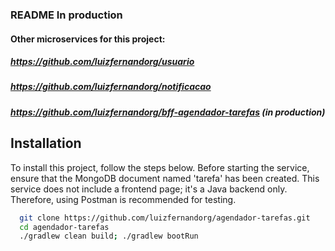 ### README In production

#### Other microservices for this project:
##### https://github.com/luizfernandorg/usuario
##### https://github.com/luizfernandorg/notificacao
##### https://github.com/luizfernandorg/bff-agendador-tarefas (in production)

## Installation

To install this project, follow the steps below. Before starting the service, ensure that the MongoDB document named 'tarefa' has been created. 
This service does not include a frontend page; it's a Java backend only. Therefore, using Postman is recommended for testing.

```bash
  git clone https://github.com/luizfernandorg/agendador-tarefas.git
  cd agendador-tarefas
  ./gradlew clean build; ./gradlew bootRun
```
